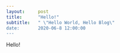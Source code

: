 ```yaml
---
layout:     post
title:      "Hello!"
subtitle:   " \"Hello World, Hello Blog\"
date:       2020-06-8 12:00:00
---
```


Hello!
